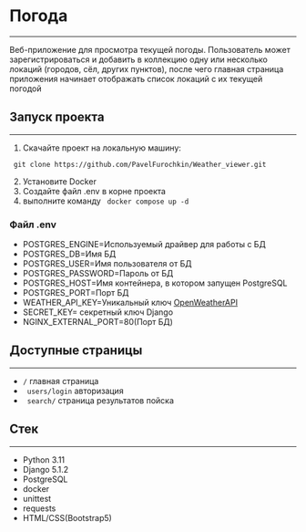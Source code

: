 # Погода
- - -
Веб-приложение для просмотра текущей погоды. 
Пользователь может зарегистрироваться и добавить в коллекцию одну или несколько локаций (городов, сёл, других пунктов), 
после чего главная страница приложения начинает отображать список локаций с их текущей погодой

## Запуск проекта
- - -
1. Скачайте проект на локальную машину:
```shell
 git clone https://github.com/PavelFurochkin/Weather_viewer.git
```
2. Установите Docker
3. Создайте файл .env в корне проекта
4. выполните команду ` docker compose up -d`

### Файл .env

- POSTGRES_ENGINE=Используемый драйвер для работы с БД
- POSTGRES_DB=Имя БД
- POSTGRES_USER=Имя пользователя от БД
- POSTGRES_PASSWORD=Пароль от БД
- POSTGRES_HOST=Имя контейнера, в котором запущен PostgreSQL
- POSTGRES_PORT=Порт БД
- WEATHER_API_KEY=Уникальный ключ [OpenWeatherAPI](https://home.openweathermap.org/api_keys)
- SECRET_KEY= секретный ключ Django
- NGINX_EXTERNAL_PORT=80(Порт БД)

## Доступные страницы
- - - 

- `/` главная страница
- ` users/login` авторизация
- ` search/` страница результатов пойска

## Стек
- - -
- Python 3.11
- Django 5.1.2
- PostgreSQL
- docker
- unittest
- requests
- HTML/CSS(Bootstrap5)


